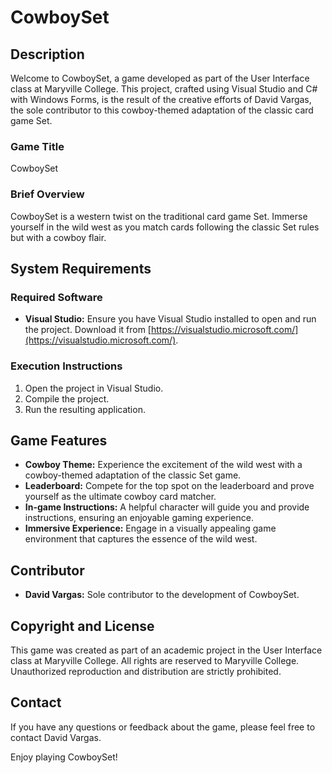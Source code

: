 # CowboySet

## Description

Welcome to CowboySet, a game developed as part of the User Interface class at Maryville College. This project, crafted using Visual Studio and C# with Windows Forms, is the result of the creative efforts of David Vargas, the sole contributor to this cowboy-themed adaptation of the classic card game Set.

### Game Title

CowboySet

### Brief Overview

CowboySet is a western twist on the traditional card game Set. Immerse yourself in the wild west as you match cards following the classic Set rules but with a cowboy flair.

## System Requirements

### Required Software

- **Visual Studio:** Ensure you have Visual Studio installed to open and run the project. Download it from [https://visualstudio.microsoft.com/](https://visualstudio.microsoft.com/).

### Execution Instructions

1. Open the project in Visual Studio.
2. Compile the project.
3. Run the resulting application.

## Game Features

- **Cowboy Theme:** Experience the excitement of the wild west with a cowboy-themed adaptation of the classic Set game.
- **Leaderboard:** Compete for the top spot on the leaderboard and prove yourself as the ultimate cowboy card matcher.
- **In-game Instructions:** A helpful character will guide you and provide instructions, ensuring an enjoyable gaming experience.
- **Immersive Experience:** Engage in a visually appealing game environment that captures the essence of the wild west.

## Contributor

- **David Vargas:** Sole contributor to the development of CowboySet.

## Copyright and License

This game was created as part of an academic project in the User Interface class at Maryville College. All rights are reserved to Maryville College. Unauthorized reproduction and distribution are strictly prohibited.

## Contact

If you have any questions or feedback about the game, please feel free to contact David Vargas.

Enjoy playing CowboySet!
